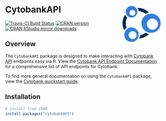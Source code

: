 
<!-- README.md is generated from README.Rmd. Please edit that file -->
CytobankAPI <img src="man/figures/logo.png" align="right" />
============================================================

[![Travis-CI Build Status](https://api.travis-ci.org/CytobankAPI/CytobankAPI.svg?branch=master)](https://travis-ci.org/CytobankAPI/CytobankAPI) [![CRAN version](http://www.r-pkg.org/badges/version/CytobankAPI)](http://www.r-pkg.org/pkg/CytobankAPI) [![CRAN RStudio mirror downloads](http://cranlogs.r-pkg.org/badges/CytobankAPI)](http://www.r-pkg.org/pkg/CytobankAPI)

Overview
--------

The `CytobankAPI` package is designed to make interacting with [Cytobank API](https://support.cytobank.org/hc/en-us/articles/206336157-Overview-of-the-Cytobank-API) endpoints easy via R. View the [Cytobank API Endpoint Documentation](https://developer.cytobank.org/) for a comprehensive list of API endpoints for Cytobank.

To find more general documentation on using the `CytobankAPI` package, view the [Cytobank quickstart guide](https://cran.r-project.org/web/packages/CytobankAPI/vignettes/cytobank-quickstart.html).

Installation
------------

``` r
# Install from CRAN
install.packages("CytobankAPI")
```
